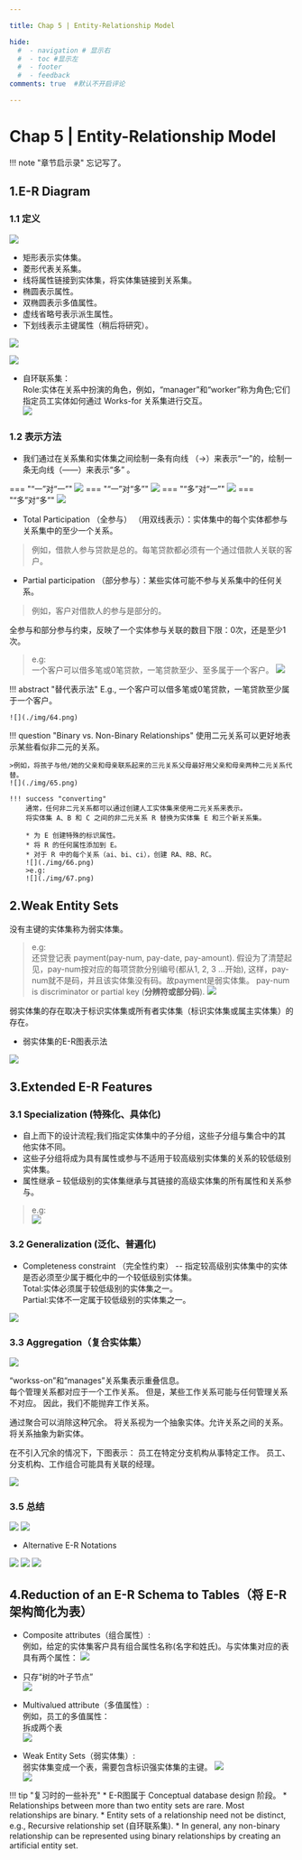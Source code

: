```yaml
---

title: Chap 5 | Entity-Relationship Model

hide:
  #  - navigation # 显示右
  #  - toc #显示左
  #  - footer
  #  - feedback  
comments: true  #默认不开启评论

---
```

<h1 id="欢迎">Chap 5 | Entity-Relationship Model</h1>
!!! note "章节启示录"
    忘记写了。

## 1.E-R Diagram 

### 1.1 定义
![](./img/55.png)

* 矩形表示实体集。  
* 菱形代表关系集。  
* 线将属性链接到实体集，将实体集链接到关系集。  
* 椭圆表示属性。  
* 双椭圆表示多值属性。  
* 虚线省略号表示派生属性。  
* 下划线表示主键属性（稍后将研究）。  

![](./img/56.png)

![](./img/57.png)

* 自环联系集：  
Role:实体在关系中扮演的角色，例如，“manager”和“worker”称为角色;它们指定员工实体如何通过 Works-for 关系集进行交互。  
![](./img/58.png)

### 1.2 表示方法
* 我们通过在关系集和实体集之间绘制一条有向线 （$\longrightarrow$）来表示“一”的，绘制一条无向线（——）来表示“多” 。

=== "“一”对“一”"
    ![](./img/59.png)
=== "“一”对“多”"
    ![](./img/60.png)
=== "“多”对“一”"
    ![](./img/61.png)
=== "“多”对“多”"
    ![](./img/62.png)

* Total Participation （全参与） （用双线表示）：实体集中的每个实体都参与关系集中的至少一个关系。

>例如，借款人参与贷款是总的。每笔贷款都必须有一个通过借款人关联的客户。

* Partial participation （部分参与）：某些实体可能不参与关系集中的任何关系。

>例如，客户对借款人的参与是部分的。

全参与和部分参与约束，反映了一个实体参与关联的数目下限：0次，还是至少1次。 
>e.g:  
一个客户可以借多笔或0笔贷款，一笔贷款至少、至多属于一个客户。 
![](./img/63.png)

!!! abstract "替代表示法"
    E.g., 一个客户可以借多笔或0笔贷款，一笔贷款至少属于一个客户。 
    
    ![](./img/64.png)

!!! question "Binary vs. Non-Binary Relationships"
    使用二元关系可以更好地表示某些看似非二元的关系。

    >例如，将孩子与他/她的父亲和母亲联系起来的三元关系父母最好用父亲和母亲两种二元关系代替。
    ![](./img/65.png)

    !!! success "converting"
        通常，任何非二元关系都可以通过创建人工实体集来使用二元关系来表示。  
        将实体集 A、B 和 C 之间的非二元关系 R 替换为实体集 E 和三个新关系集。 

        * 为 E 创建特殊的标识属性。
        * 将 R 的任何属性添加到 E。
        * 对于 R 中的每个关系（ai、bi、ci），创建 RA、RB、RC。  
        ![](./img/66.png)
        >e.g:  
        ![](./img/67.png)

## 2.Weak Entity Sets
没有主键的实体集称为弱实体集。  
>e.g:  
还贷登记表 payment(pay-num, pay-date, pay-amount). 假设为了清楚起见，pay-num按对应的每项贷款分别编号(都从1, 2, 3 …开始), 这样，pay-num就不是码，并且该实体集没有码。故payment是弱实体集。 pay-num is discriminator or partial key (**分辨符或部分码**). 
![](./img/68.png)

弱实体集的存在取决于标识实体集或所有者实体集（标识实体集或属主实体集）的存在。

* 弱实体集的E-R图表示法

![](./img/69.png)

## 3.Extended E-R Features 

### 3.1 Specialization (特殊化、具体化) 
* 自上而下的设计流程;我们指定实体集中的子分组，这些子分组与集合中的其他实体不同。
* 这些子分组将成为具有属性或参与不适用于较高级别实体集的关系的较低级别实体集。
* 属性继承 – 较低级别的实体集继承与其链接的高级实体集的所有属性和关系参与。

>e.g:  
![](./img/70.png)

### 3.2 Generalization (泛化、普遍化) 
* Completeness constraint （完全性约束） -- 指定较高级别实体集中的实体是否必须至少属于概化中的一个较低级别实体集。  
    Total:实体必须属于较低级别的实体集之一。  
    Partial:实体不一定属于较低级别的实体集之一。

![](./img/71.png)

### 3.3 Aggregation（复合实体集）
![](./img/72.png)

“workss-on”和“manages”关系集表示重叠信息。  
每个管理关系都对应于一个工作关系。
但是，某些工作关系可能与任何管理关系不对应。
因此，我们不能抛弃工作关系。

通过聚合可以消除这种冗余。
将关系视为一个抽象实体。允许关系之间的关系。将关系抽象为新实体。

在不引入冗余的情况下，下图表示：
员工在特定分支机构从事特定工作。
员工、分支机构、工作组合可能具有关联的经理。

![](./img/73.png)

### 3.5 总结
![](./img/74.png)
![](./img/75.png)

* Alternative E-R Notations 

![](./img/76.png)
![](./img/77.png)
![](./img/78.png)

## 4.Reduction of an E-R Schema to Tables（将 E-R 架构简化为表）
* Composite attributes（组合属性）:  
    例如，给定的实体集客户具有组合属性名称(名字和姓氏)。与实体集对应的表具有两个属性：
    ![](./img/79.png)

* 只存“树的叶子节点”  
![](./img/80.png)

* Multivalued attribute（多值属性）:  
    例如，员工的多值属性：  
    拆成两个表    
    ![](./img/81.png)

* Weak Entity Sets（弱实体集）:  
    弱实体集变成一个表，需要包含标识强实体集的主键。
    ![](./img/82.png)  
    ![](./img/83.png)


!!! tip "复习时的一些补充"
    * E-R图属于 Conceptual database design 阶段。
    * Relationships between more than two entity sets are rare. Most relationships are binary.
    * Entity sets of a relationship need not be distinct, e.g., Recursive relationship set (自环联系集). 
    * In general, any non-binary relationship can be represented using binary relationships by creating an artificial entity set. 
    
    
    
    

 







